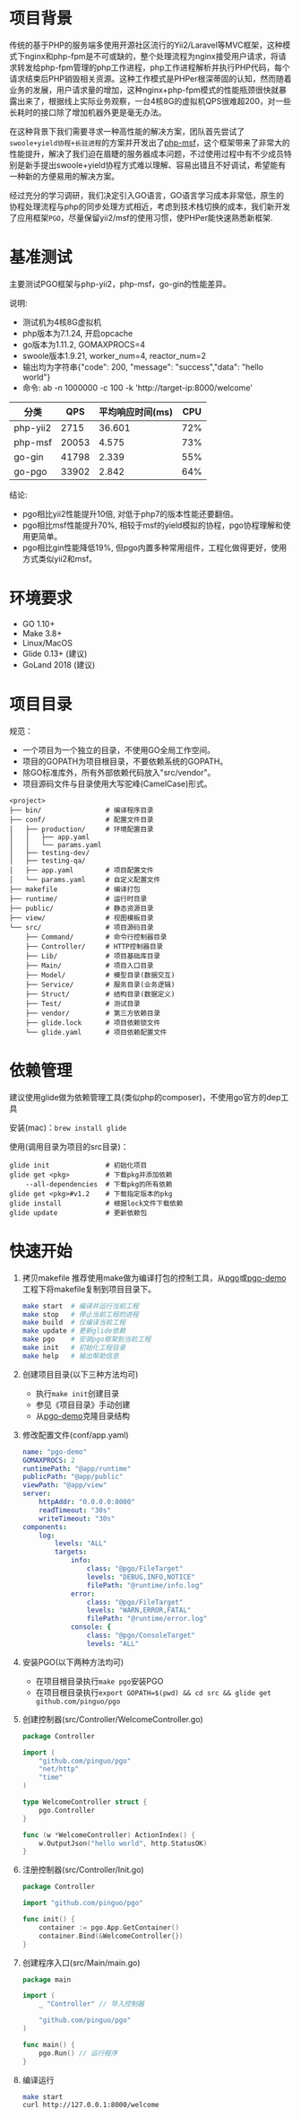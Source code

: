# 项目背景
传统的基于PHP的服务端多使用开源社区流行的Yii2/Laravel等MVC框架，这种模式下nginx和php-fpm是不可或缺的，整个处理流程为nginx接受用户请求，将请求转发给php-fpm管理的php工作进程，php工作进程解析并执行PHP代码，每个请求结束后PHP销毁相关资源。这种工作模式是PHPer根深蒂固的认知，然而随着业务的发展，用户请求量的增加，这种nginx+php-fpm模式的性能瓶颈很快就暴露出来了，根据线上实际业务观察，一台4核8G的虚拟机QPS很难超200，对一些长耗时的接口除了增加机器外更是毫无办法。

在这种背景下我们需要寻求一种高性能的解决方案，团队首先尝试了`swoole+yield协程+长驻进程`的方案并开发出了[php-msf](https://github.com/pinguo/php-msf)，这个框架带来了非常大的性能提升，解决了我们迫在眉睫的服务器成本问题，不过使用过程中有不少成员特别是新手提出swoole+yield协程方式难以理解、容易出错且不好调试，希望能有一种新的方便易用的解决方案。

经过充分的学习调研，我们决定引入GO语言，GO语言学习成本非常低，原生的协程处理流程与php的同步处理方式相近，考虑到技术栈切换的成本，我们新开发了应用框架`PGO`，尽量保留yii2/msf的使用习惯，使PHPer能快速熟悉新框架.

# 基准测试
主要测试PGO框架与php-yii2，php-msf，go-gin的性能差异。

说明:
- 测试机为4核8G虚拟机
- php版本为7.1.24, 开启opcache
- go版本为1.11.2, GOMAXPROCS=4
- swoole版本1.9.21, worker_num=4, reactor_num=2
- 输出均为字符串{"code": 200, "message": "success","data": "hello world"}
- 命令: ab -n 1000000 -c 100 -k 'http://target-ip:8000/welcome'

分类 | QPS | 平均响应时间(ms) |CPU
---- | ---- | ---- | -----
php-yii2 | 2715 | 36.601 | 72%
php-msf | 20053 | 4.575 | 73%
go-gin | 41798 | 2.339 | 55%
go-pgo | 33902 | 2.842 | 64%

结论:
- pgo相比yii2性能提升10倍, 对低于php7的版本性能还要翻倍。
- pgo相比msf性能提升70%, 相较于msf的yield模拟的协程，pgo协程理解和使用更简单。
- pgo相比gin性能降低19%, 但pgo内置多种常用组件，工程化做得更好，使用方式类似yii2和msf。

# 环境要求
- GO 1.10+
- Make 3.8+
- Linux/MacOS
- Glide 0.13+ (建议)
- GoLand 2018 (建议)

# 项目目录
规范：
- 一个项目为一个独立的目录，不使用GO全局工作空间。
- 项目的GOPATH为项目根目录，不要依赖系统的GOPATH。
- 除GO标准库外，所有外部依赖代码放入"src/vendor"。
- 项目源码文件与目录使用大写驼峰(CamelCase)形式。

```
<project>
├── bin/                # 编译程序目录
├── conf/               # 配置文件目录
│   ├── production/     # 环境配置目录
│   │   ├── app.yaml
│   │   └── params.yaml
│   ├── testing-dev/
│   ├── testing-qa/
│   ├── app.yaml        # 项目配置文件
│   └── params.yaml     # 自定义配置文件
├── makefile            # 编译打包
├── runtime/            # 运行时目录
├── public/             # 静态资源目录
├── view/               # 视图模板目录
└── src/                # 项目源码目录
    ├── Command/        # 命令行控制器目录
    ├── Controller/     # HTTP控制器目录
    ├── Lib/            # 项目基础库目录
    ├── Main/           # 项目入口目录
    ├── Model/          # 模型目录(数据交互)
    ├── Service/        # 服务目录(业务逻辑)
    ├── Struct/         # 结构目录(数据定义)
    ├── Test/           # 测试目录
    ├── vendor/         # 第三方依赖目录
    ├── glide.lock      # 项目依赖锁文件
    └── glide.yaml      # 项目依赖配置文件
```

# 依赖管理
建议使用glide做为依赖管理工具(类似php的composer)，不使用go官方的dep工具

安装(mac)：`brew install glide`

使用(调用目录为项目的src目录)：
```
glide init              # 初始化项目
glide get <pkg>         # 下载pkg并添加依赖
    --all-dependencies  # 下载pkg的所有依赖
glide get <pkg>#v1.2    # 下载指定版本的pkg
glide install           # 根据lock文件下载依赖
glide update            # 更新依赖包
```

# 快速开始

1. 拷贝makefile
    推荐使用make做为编译打包的控制工具，从[pgo](https://github.com/pinguo/pgo)或[pgo-demo](https://github.com/pinguo/pgo-demo)工程下将makefile复制到项目目录下。

    ```sh
    make start	# 编译并运行当前工程
    make stop   # 停止当前工程的进程
    make build	# 仅编译当前工程
    make update # 更新glide依赖
    make pgo    # 安装pgo框架到当前工程
    make init   # 初始化工程目录
    make help   # 输出帮助信息
    ```

2. 创建项目目录(以下三种方法均可)
    - 执行`make init`创建目录
    - 参见《项目目录》手动创建
    - 从[pgo-demo](https://github.com/pinguo/pgo-demo)克隆目录结构

3. 修改配置文件(conf/app.yaml)
    ```yaml
    name: "pgo-demo"
    GOMAXPROCS: 2
    runtimePath: "@app/runtime"
    publicPath: "@app/public"
    viewPath: "@app/view"
    server:
        httpAddr: "0.0.0.0:8000"
        readTimeout: "30s"
        writeTimeout: "30s"
    components:
        log:
            levels: "ALL"
            targets:
                info:
                    class: "@pgo/FileTarget"
                    levels: "DEBUG,INFO,NOTICE"
                    filePath: "@runtime/info.log"
                error:
                    class: "@pgo/FileTarget"
                    levels: "WARN,ERROR,FATAL"
                    filePath: "@runtime/error.log"
                console: {
                    class: "@pgo/ConsoleTarget"
                    levels: "ALL"
    ```

4. 安装PGO(以下两种方法均可)
    - 在项目根目录执行`make pgo`安装PGO
    - 在项目根目录执行`export GOPATH=$(pwd) && cd src && glide get github.com/pinguo/pgo`

5. 创建控制器(src/Controller/WelcomeController.go)
    ```go
    package Controller
    
    import (
        "github.com/pinguo/pgo"
        "net/http"
        "time"
    )
    
    type WelcomeController struct {
        pgo.Controller
    }
    
    func (w *WelcomeController) ActionIndex() {
        w.OutputJson("hello world", http.StatusOK)
    }
    ```

6. 注册控制器(src/Controller/Init.go)
    ```go
    package Controller
    
    import "github.com/pinguo/pgo"
    
    func init() {
        container := pgo.App.GetContainer()
        container.Bind(&WelcomeController{})
    }
    ```

7. 创建程序入口(src/Main/main.go)
    ```go
    package main
    
    import (
        _ "Controller" // 导入控制器
    
        "github.com/pinguo/pgo"
    )
    
    func main() {
        pgo.Run() // 运行程序
    }
    ```

8. 编译运行
    ```sh
    make start
    curl http://127.0.0.1:8000/welcome
    ```

